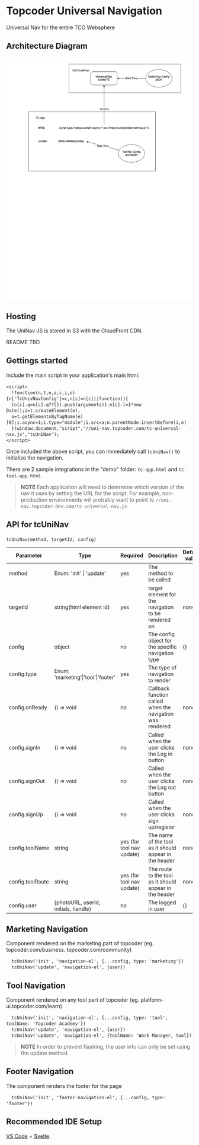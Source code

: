 # Topcoder Universal Navigation
Universal Nav for the entire TCO Websphere

## Architecture Diagram

![Basic Architecture Diagram](docs/Universal%20Nav%20Diagram.png?raw=true "Universal Nav Architecture Drawing")

## Hosting

The UniNav JS is stored in S3 with the CloudFront CDN. 

README TBD

## Gettings started
Include the main script in your application's main html:

```
<script>
  !function(n,t,e,a,c,i,o){n['TcUnivNavConfig']=c,n[c]=n[c]||function(){
  (n[c].q=n[c].q??[]).push(arguments)},n[c].l=1*new Date();i=t.createElement(e),
  o=t.getElementsByTagName(e)[0];i.async=1;i.type="module";i.src=a;o.parentNode.insertBefore(i,o)
  }(window,document,"script","//uni-nav.topcoder.com/tc-universal-nav.js","tcUniNav");
</script>
```

Once included the above script, you can immediately call `tcUniNav()` to initialize the navigation.

There are 2 sample integrations in the "demo" folder: `tc-app.html` and `tc-tool-app.html`.

>**NOTE** Each application will need to determine which version of the nav it uses by setting the URL for the script. For example, non-production environments will probably want to point to `//uni-nav.topcoder-dev.com/tc-universal-nav.js`

## API for tcUniNav
`tcUniNav(method, targetId, config)`

| Parameter          | Type                                 | Required                  | Description                                               | Default value |
|--------------------|--------------------------------------|---------------------------|-----------------------------------------------------------|---------------|
| method             | Enum: 'init' \| 'update'             | yes                       | The method to be called                                   |               |
| targetId           | string(html element id)              | yes                       | target element for the navigation to be rendered on       | none          |
| config             | object                               | no                        | The config object for the specific navigation type        | {}            |
| config.type        | Enum: 'marketing'\|'tool'\|'footer'  | yes                       | The type of navigation to render                          |               |
| config.onReady     | () => void                           | no                        | Callback function called when the navigation was rendered | none          |
| config.signIn      | () => void                           | no                        | Called when the user clicks the Log in button             | none          |
| config.signOut     | () => void                           | no                        | Called when the user clicks the Log out button            | none          |
| config.signUp      | () => void                           | no                        | Called when the user clicks sign up/register              | none          |
| config.toolName    | string                               | yes (for tool nav update) | The name of the tool as it should appear in the header    | none          |
| config.toolRoute   | string                               | yes (for tool nav update) | The route to the tool as it should appear in the header   | none          |
| config.user        | {photoURL, userId, initials, handle} | no                        | The logged in user                                        | {}            |

## Marketing Navigation
Component rendered on the marketing part of topcoder (eg. topcoder.com/business. topcoder.com/community)
```
  tcUniNav('init', 'navigation-el', {...config, type: 'marketing'})
  tcUniNav('update', 'navigation-el', {user})
```

## Tool Navigation
Component rendered on any tool part of topcoder (eg. platform-ui.topcoder.com/learn)
```
  tcUniNav('init', 'navigation-el', {...config, type: 'tool', toolName: 'Topcoder Academy'})
  tcUniNav('update', 'navigation-el', {user})
  tcUniNav('update', 'navigation-el', {toolName: 'Work Manager, tool})
```

>**NOTE** In order to prevent flashing, the user info can only be set using the update method.

## Footer Navigation
The component renders the footer for the page
```
  tcUniNav('init', 'footer-navigation-el', {...config, type: 'footer'})
```

## Recommended IDE Setup   
[VS Code](https://code.visualstudio.com/) + [Svelte](https://marketplace.visualstudio.com/items?itemName=svelte.svelte-vscode).
